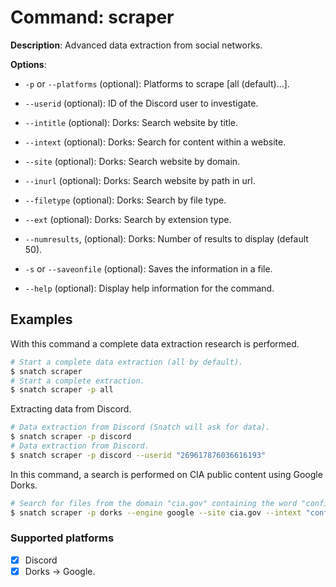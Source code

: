 # Command: scraper

**Description**: Advanced data extraction from social networks.

**Options**:
* `-p` or `--platforms` (optional): Platforms to scrape [all (default)...].
* `--userid` (optional): ID of the Discord user to investigate.
* `--intitle` (optional): Dorks: Search website by title.
* `--intext` (optional): Dorks: Search for content within a website.
* `--site` (optional): Dorks: Search website by domain.
* `--inurl` (optional): Dorks: Search website by path in url.
* `--filetype` (optional): Dorks: Search by file type.
* `--ext` (optional): Dorks: Search by extension type.

* `--numresults`, (optional): Dorks: Number of results to display (default 50).
* `-s` or `--saveonfile` (optional): Saves the information in a file.
* `--help` (optional): Display help information for the command.

## Examples

With this command a complete data extraction research is performed.
```bash
# Start a complete data extraction (all by default).
$ snatch scraper
# Start a complete extraction.
$ snatch scraper -p all
```

Extracting data from Discord.
```bash
# Data extraction from Discord (Snatch will ask for data).
$ snatch scraper -p discord
# Data extraction from Discord.
$ snatch scraper -p discord --userid "269617876036616193"
```

In this command, a search is performed on CIA public content using Google Dorks.
```bash
# Search for files from the domain "cia.gov" containing the word "confidential".
$ snatch scraper -p dorks --engine google --site cia.gov --intext "confidential"
```

### Supported platforms

* [x] Discord
* [x] Dorks -> Google.